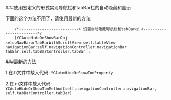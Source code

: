 ###使用宏定义的形式实现导航栏和tabBar栏的自动隐藏和显示


下面的这个方法不用了，请使用最新的方法

```
    /*--------------------------> 设置自动隐藏导航栏和tabBar栏 <------------------------*/
    [YCAutoHideOrShowBarObj setupNavBarorTabBarWithScrollView:self.tableView navigationBar:self.navigationController.navigationBar tabBar:self.tabBarController.tabBar];
```

###最新的方法

1.在.h文件中敲入代码: `YCAutoHideOrShowTonProperty
`

2.在.m文件中敲入代码: `YCAutoHideOrShowTonMethod(self.navigationController.navigationBar, self.tabBarController.tabBar)
`